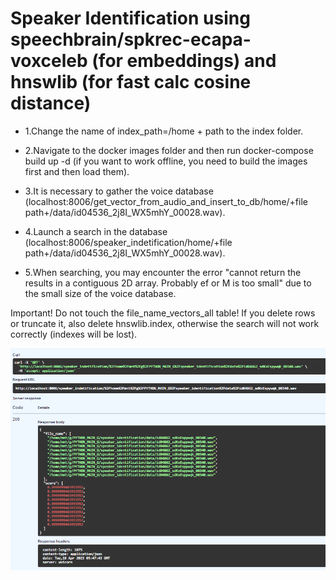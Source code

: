 # Speaker Identification using speechbrain/spkrec-ecapa-voxceleb (for embeddings) and hnswlib (for fast calc cosine distance)
* 1.Change the name of index_path=/home + path to the index folder.  <br/>

* 2.Navigate to the docker images folder and then run docker-compose build up -d (if you want to work offline, you need to build the images first and then load them).  <br/>

* 3.It is necessary to gather the voice database (localhost:8006/get_vector_from_audio_and_insert_to_db/home/+file path+/data/id04536_2j8I_WX5mhY_00028.wav).  <br/>

* 4.Launch a search in the database (localhost:8006/speaker_indetification/home/+file path+/data/id04536_2j8I_WX5mhY_00028.wav).  <br/>

* 5.When searching, you may encounter the error "cannot return the results in a contiguous 2D array. Probably ef or M is too small" due to the small size of the voice database.  <br/>

Important! Do not touch the file_name_vectors_all table! If you delete rows or truncate it, also delete hnswlib.index, otherwise the search will not work correctly (indexes will be lost).  <br/>



![Image alt](https://github.com/shaimarus/speaker_identification/blob/main/finder.png)
